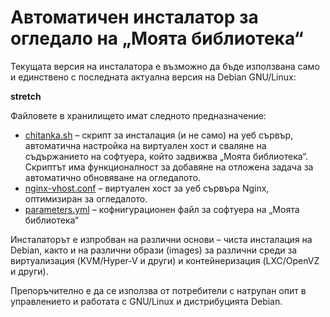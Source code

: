# Автоматичен инсталатор за огледало на „Моята библиотека“

Текущата версия на инсталатора е възможно да бъде използвана само и единствено с последната актуална версия на Debian GNU/Linux:

**stretch**

Файловете в хранилището имат следното предназначение:

 - [chitanka.sh](https://github.com/chitanka/chitanka-installer/blob/master/chitanka.sh "chitanka.sh") – скрипт за инсталация (и не само) на уеб сървър, автоматична настройка на виртуален хост и сваляне на съдържанието на софтуера, който задвижва „Моята библиотека“. Скриптът има функционалност за добавяне на отложена задача за автоматично обновяване на огледалото.
 - [nginx-vhost.conf](https://github.com/chitanka/chitanka-installer/blob/master/nginx-vhost.conf "nginx-vhost.conf") – виртуален хост за уеб сървъра Nginx, оптимизиран за огледалото.
 - [parameters.yml](https://github.com/chitanka/chitanka-installer/blob/master/parameters.yml "parameters.yml") – кофнигурационен файл за софтуера на „Моята библиотека“ 

Инсталаторът е изпробван на различни основи – чиста инсталация на Debian, както и на различни образи (images) за различни среди за виртуализация (KVM/Hyper-V и други) и контейнеризация (LXC/OpenVZ и други).

Препоръчително е да се използва от потребители с натрупан опит в управлението и работата с GNU/Linux и дистрибуцията Debian.

